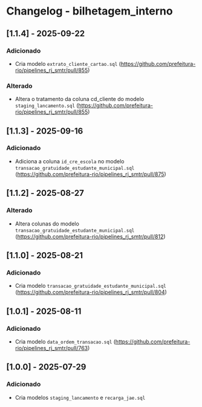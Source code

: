 # Changelog - bilhetagem_interno


## [1.1.4] - 2025-09-22

### Adicionado

- Cria modelo `extrato_cliente_cartao.sql` (https://github.com/prefeitura-rio/pipelines_rj_smtr/pull/855)

### Alterado

- Altera o tratamento da coluna cd_cliente do modelo `staging_lancamento.sql` (https://github.com/prefeitura-rio/pipelines_rj_smtr/pull/855)

## [1.1.3] - 2025-09-16

### Adicionado

- Adiciona a coluna `id_cre_escola` no modelo `transacao_gratuidade_estudante_municipal.sql` (https://github.com/prefeitura-rio/pipelines_rj_smtr/pull/875)


## [1.1.2] - 2025-08-27

### Alterado

- Altera colunas do modelo `transacao_gratuidade_estudante_municipal.sql` (https://github.com/prefeitura-rio/pipelines_rj_smtr/pull/812)

## [1.1.0] - 2025-08-21

### Adicionado

- Cria modelo `transacao_gratuidade_estudante_municipal.sql` (https://github.com/prefeitura-rio/pipelines_rj_smtr/pull/804)

## [1.0.1] - 2025-08-11

### Adicionado

- Cria modelo `data_ordem_transacao.sql` (https://github.com/prefeitura-rio/pipelines_rj_smtr/pull/763)

## [1.0.0] - 2025-07-29

### Adicionado

- Cria modelos `staging_lancamento` e `recarga_jae.sql`